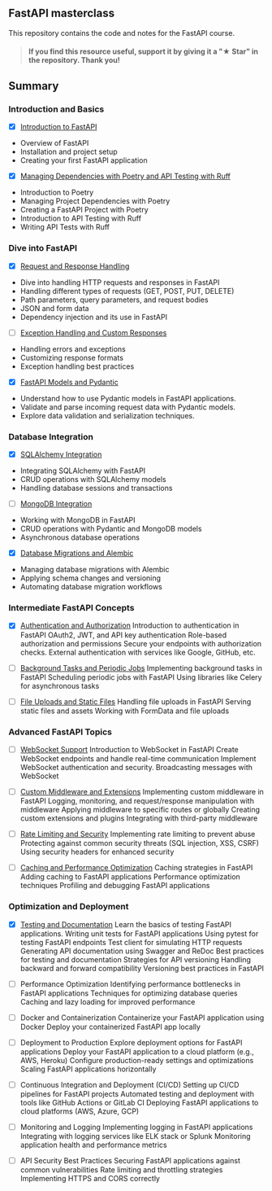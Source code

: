 ## FastAPI masterclass

This repository contains the code and notes for the FastAPI course.

> #### If you find this resource useful, support it by giving it a "★ Star" in the repository. Thank you!

## Summary
### Introduction and Basics
- [x] [Introduction to FastAPI](./docs/01-introduction.md)
- Overview of FastAPI
- Installation and project setup
- Creating your first FastAPI application

- [x] [Managing Dependencies with Poetry and API Testing with Ruff](./docs/02-poetry-ruff.md)
- Introduction to Poetry
- Managing Project Dependencies with Poetry
- Creating a FastAPI Project with Poetry
- Introduction to API Testing with Ruff
- Writing API Tests with Ruff

### Dive into FastAPI
- [x] [Request and Response Handling](./docs/03-request-handling.md)
- Dive into handling HTTP requests and responses in FastAPI
- Handling different types of requests (GET, POST, PUT, DELETE)
- Path parameters, query parameters, and request bodies
- JSON and form data
- Dependency injection and its use in FastAPI

- [ ] [Exception Handling and Custom Responses](#)
- Handling errors and exceptions
- Customizing response formats
- Exception handling best practices

- [x] [FastAPI Models and Pydantic](./docs/04-pydantic.md)
- Understand how to use Pydantic models in FastAPI applications.
- Validate and parse incoming request data with Pydantic models.
- Explore data validation and serialization techniques.

### Database Integration
- [x] [SQLAlchemy Integration](./docs/05-sqlalchemy.md)
- Integrating SQLAlchemy with FastAPI
- CRUD operations with SQLAlchemy models
- Handling database sessions and transactions

- [ ] [MongoDB Integration](#)
- Working with MongoDB in FastAPI
- CRUD operations with Pydantic and MongoDB models
- Asynchronous database operations

- [x] [Database Migrations and Alembic](./docs/06-migrations.md)
- Managing database migrations with Alembic
- Applying schema changes and versioning
- Automating database migration workflows

### Intermediate FastAPI Concepts
- [x] [Authentication and Authorization](./docs/07-auth.md)
Introduction to authentication in FastAPI
OAuth2, JWT, and API key authentication
Role-based authorization and permissions
Secure your endpoints with authorization checks.
External authentication with services like Google, GitHub, etc.

- [ ] [Background Tasks and Periodic Jobs](#)
Implementing background tasks in FastAPI
Scheduling periodic jobs with FastAPI
Using libraries like Celery for asynchronous tasks

- [ ] [File Uploads and Static Files](#)
Handling file uploads in FastAPI
Serving static files and assets
Working with FormData and file uploads

### Advanced FastAPI Topics
- [ ] [WebSocket Support](#)
Introduction to WebSocket in FastAPI
Create WebSocket endpoints and handle real-time communication
Implement WebSocket authentication and security.
Broadcasting messages with WebSocket

- [ ] [Custom Middleware and Extensions](#)
Implementing custom middleware in FastAPI
Logging, monitoring, and request/response manipulation with middleware
Applying middleware to specific routes or globally
Creating custom extensions and plugins
Integrating with third-party middleware

- [ ] [Rate Limiting and Security](#)
Implementing rate limiting to prevent abuse
Protecting against common security threats (SQL injection, XSS, CSRF)
Using security headers for enhanced security

- [ ] [Caching and Performance Optimization](#)
Caching strategies in FastAPI
Adding caching to FastAPI applications
Performance optimization techniques
Profiling and debugging FastAPI applications

### Optimization and Deployment
- [x] [Testing and Documentation](./docs/08-testing.md)
Learn the basics of testing FastAPI applications.
Writing unit tests for FastAPI applications
Using pytest for testing FastAPI endpoints
Test client for simulating HTTP requests
Generating API documentation using Swagger and ReDoc
Best practices for testing and documentation
Strategies for API versioning
Handling backward and forward compatibility
Versioning best practices in FastAPI

- [ ] Performance Optimization
Identifying performance bottlenecks in FastAPI applications
Techniques for optimizing database queries
Caching and lazy loading for improved performance

- [ ] Docker and Containerization
Containerize your FastAPI application using Docker
Deploy your containerized FastAPI app locally

- [ ] Deployment to Production
Explore deployment options for FastAPI applications
Deploy your FastAPI application to a cloud platform (e.g., AWS, Heroku)
Configure production-ready settings and optimizations
Scaling FastAPI applications horizontally

- [ ] Continuous Integration and Deployment (CI/CD)
Setting up CI/CD pipelines for FastAPI projects
Automated testing and deployment with tools like GitHub Actions or GitLab CI
Deploying FastAPI applications to cloud platforms (AWS, Azure, GCP)

- [ ] Monitoring and Logging
Implementing logging in FastAPI applications
Integrating with logging services like ELK stack or Splunk
Monitoring application health and performance metrics

- [ ] API Security Best Practices
Securing FastAPI applications against common vulnerabilities
Rate limiting and throttling strategies
Implementing HTTPS and CORS correctly

